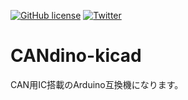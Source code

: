 <a href="https://github.com/Yuto-Tomono/CANdino-kicad/main/LICENSE"><img alt="GitHub license" src="https://img.shields.io/github/license/Yuto-Tomono/CANdino-kicad"></a>
<a href="https://twitter.com/intent/tweet?text=Wow:&url=https%3A%2F%2Fgithub.com%2FYuto-Tomono%2FBeach_flag"><img alt="Twitter" src="https://img.shields.io/twitter/url?style=social"></a>

# CANdino-kicad

CAN用IC搭載のArduino互換機になります。
